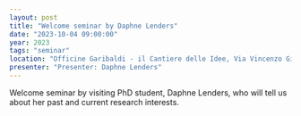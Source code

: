 ```yaml
---
layout: post
title: "Welcome seminar by Daphne Lenders"
date: "2023-10-04 09:00:00"
year: 2023
tags: "seminar"
location: "Officine Garibaldi - il Cantiere delle Idee, Via Vincenzo Gioberti, 39, 56124 Pisa PI, Italy"
presenter: "Presenter: Daphne Lenders"
---
```

Welcome seminar by visiting PhD student, Daphne Lenders, who will tell us about her past and current research interests.